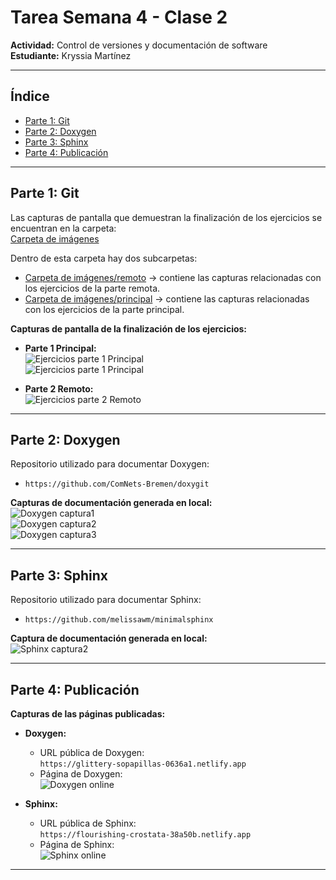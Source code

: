 # Tarea Semana 4 - Clase 2  
**Actividad:** Control de versiones y documentación de software  
**Estudiante:** Kryssia Martínez  

---

## Índice
- [Parte 1: Git](#parte-1-git)
- [Parte 2: Doxygen](#parte-2-doxygen)
- [Parte 3: Sphinx](#parte-3-sphinx)
- [Parte 4: Publicación](#parte-4-publicación)

---

## Parte 1: Git

Las capturas de pantalla que demuestran la finalización de los ejercicios se encuentran en la carpeta:  
[Carpeta de imágenes](imágenes/)

Dentro de esta carpeta hay dos subcarpetas:

- [Carpeta de imágenes/remoto](imágenes/remoto) → contiene las capturas relacionadas con los ejercicios de la parte remota.  
- [Carpeta de imágenes/principal](imágenes/principal) → contiene las capturas relacionadas con los ejercicios de la parte principal.

**Capturas de pantalla de la finalización de los ejercicios:**

- **Parte 1 Principal:**  
  ![Ejercicios parte 1 Principal](principal1.jpeg)  
  ![Ejercicios parte 1 Principal](pprincipal2.jpeg)

- **Parte 2 Remoto:**  
  ![Ejercicios parte 2 Remoto](pprincipal2.jpeg)

---

## Parte 2: Doxygen

Repositorio utilizado para documentar Doxygen:  
- `https://github.com/ComNets-Bremen/doxygit`

**Capturas de documentación generada en local:**  
  ![Doxygen captura1](doxy1.png)  
  ![Doxygen captura2](doxy2.png)  
  ![Doxygen captura3](doxy3.png)

---

## Parte 3: Sphinx

Repositorio utilizado para documentar Sphinx:  
- `https://github.com/melissawm/minimalsphinx`

**Captura de documentación generada en local:**  
  ![Sphinx captura2](documentacionsphinx.png)

---

## Parte 4: Publicación

**Capturas de las páginas publicadas:**

- **Doxygen:**  
  - URL pública de Doxygen:  
    `https://glittery-sopapillas-0636a1.netlify.app`  
  - Página de Doxygen:  
    ![Doxygen online](docdoxymia.png)

- **Sphinx:**  
  - URL pública de Sphinx:  
    `https://flourishing-crostata-38a50b.netlify.app`  
  - Página de Sphinx:  
    ![Sphinx online](docsphinxmia.png)

---



